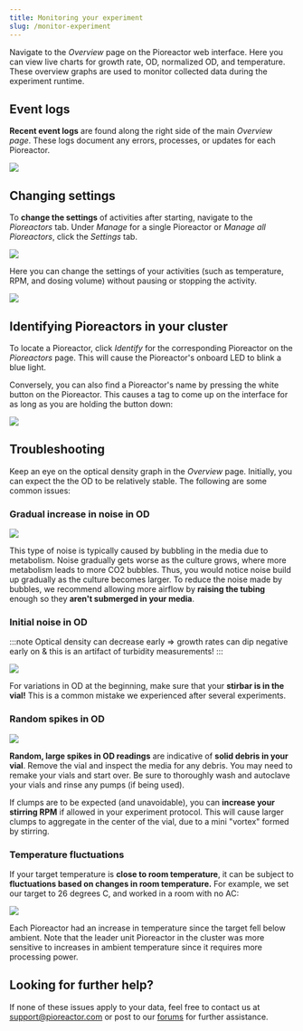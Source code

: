 ```yaml
---
title: Monitoring your experiment
slug: /monitor-experiment
---
```


Navigate to the _Overview_ page on the Pioreactor web interface. Here you can view live charts for growth rate, OD, normalized OD, and temperature. These overview graphs are used to monitor collected data during the experiment runtime.


## Event logs

**Recent event logs** are found along the right side of the main _Overview page_. These logs document any errors, processes, or updates for each Pioreactor. 

![](/img/user-guide/example-event-logs.png)


## Changing settings

To **change the settings** of activities after starting, navigate to the _Pioreactors_ tab. Under _Manage_ for a single Pioreactor or _Manage all Pioreactors_, click the _Settings_ tab.

![](/img/user-guide/manage_ui.png)

Here you can change the settings of your activities (such as temperature, RPM, and dosing volume) without pausing or stopping the activity.

![](/img/user-guide/settings.png)




## Identifying Pioreactors in your cluster

To locate a Pioreactor, click _Identify_ for the corresponding Pioreactor on the _Pioreactors_ page. This will cause the Pioreactor's onboard LED to blink a blue light.

Conversely, you can also find a Pioreactor's name by pressing the white button on the Pioreactor. This causes a tag to come up on the interface for as long as you are holding the button down:

![](/img/user-guide/blue-tag.png)


## Troubleshooting 

Keep an eye on the optical density graph in the _Overview_ page. Initially, you can expect the the OD to be relatively stable. The following are some common issues: 

### Gradual increase in noise in OD 

![](/img/user-guide/bubble-noise.png)

This type of noise is typically caused by bubbling in the media due to metabolism. Noise gradually gets worse as the culture grows, where more metabolism leads to more CO2 bubbles. Thus, you would notice noise build up gradually as the culture becomes larger. To reduce the noise made by bubbles, we recommend allowing more airflow by **raising the tubing** enough so they **aren't submerged in your media**.

### Initial noise in OD 

:::note
Optical density can decrease early => growth rates can dip negative early on & this is an artifact of turbidity measurements!
:::


![](/img/user-guide/forgot-stirbar.png)

For variations in OD at the beginning, make sure that your **stirbar is in the vial!** This is a common mistake we experienced after several experiments. 

### Random spikes in OD

![](/img/user-guide/floaty-in-vial.png)

**Random, large spikes in OD readings** are indicative of **solid debris in your vial**. Remove the vial and inspect the media for any debris. You may need to remake your vials and start over. Be sure to thoroughly wash and autoclave your vials and rinse any pumps (if being used). 

If clumps are to be expected (and unavoidable), you can **increase your stirring RPM** if allowed in your experiment protocol. This will cause larger clumps to aggregate in the center of the vial, due to a mini "vortex" formed by stirring. 

### Temperature fluctuations 

If your target temperature is **close to room temperature**, it can be subject to **fluctuations based on changes in room temperature.** For example, we set our target to 26 degrees C, and worked in a room with no AC: 

![](/img/user-guide/warming-room.png)

Each Pioreactor had an increase in temperature since the target fell below ambient. Note that the leader unit Pioreactor in the cluster was more sensitive to increases in ambient temperature since it requires more processing power.

## Looking for further help? 

If none of these issues apply to your data, feel free to contact us at support@pioreactor.com or post to our [forums](https://forum.pioreactor.com/) for further assistance.